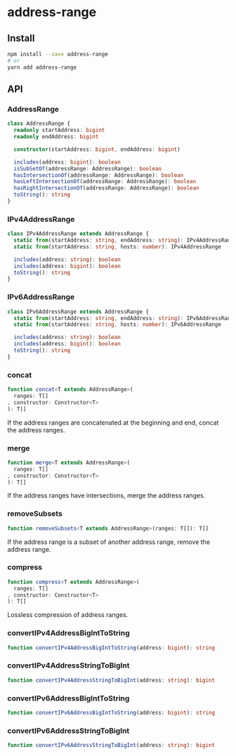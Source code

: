 # address-range
## Install
```sh
npm install --save address-range
# or
yarn add address-range
```

## API
### AddressRange
```ts
class AddressRange {
  readonly startAddress: bigint
  readonly endAddress: bigint

  constructor(startAddress: bigint, endAddress: bigint)

  includes(address: bigint): boolean
  isSubSetOf(addressRange: AddressRange): boolean
  hasIntersectionOf(addressRange: AddressRange): boolean
  hasLeftIntersectionOf(addressRange: AddressRange): boolean
  hasRightIntersectionOf(addressRange: AddressRange): boolean
  toString(): string
}
```

### IPv4AddressRange
```ts
class IPv4AddressRange extends AddressRange {
  static from(startAddress: string, endAddress: string): IPv4AddressRange
  static from(startAddress: string, hosts: number): IPv4AddressRange

  includes(address: string): boolean
  includes(address: bigint): boolean
  toString(): string
}
```

### IPv6AddressRange
```ts
class IPv6AddressRange extends AddressRange {
  static from(startAddress: string, endAddress: string): IPv6AddressRange
  static from(startAddress: string, hosts: number): IPv6AddressRange

  includes(address: string): boolean
  includes(address: bigint): boolean
  toString(): string
}
```

### concat
```ts
function concat<T extends AddressRange>(
  ranges: T[]
, constructor: Constructor<T>
): T[]
```

If the address ranges are concatenated at the beginning and end,
concat the address ranges.

### merge
```ts
function merge<T extends AddressRange>(
  ranges: T[]
, constructor: Constructor<T>
): T[]
```

If the address ranges have intersections, merge the address ranges.

### removeSubsets
```ts
function removeSubsets<T extends AddressRange>(ranges: T[]): T[]
```

If the address range is a subset of another address range,
remove the address range.

### compress
```ts
function compress<T extends AddressRange>(
  ranges: T[]
, constructor: Constructor<T>
): T[]
```

Lossless compression of address ranges.

### convertIPv4AddressBigIntToString
```ts
function convertIPv4AddressBigIntToString(address: bigint): string
```

### convertIPv4AddressStringToBigInt
```ts
function convertIPv4AddressStringToBigInt(address: string): bigint
```

### convertIPv6AddressBigIntToString
```ts
function convertIPv6AddressBigIntToString(address: bigint): string
```

### convertIPv6AddressStringToBigInt
```ts
function convertIPv6AddressStringToBigInt(address: string): bigint
```
